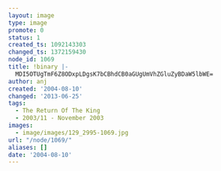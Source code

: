 ```yaml
---
layout: image
type: image
promote: 0
status: 1
created_ts: 1092143303
changed_ts: 1372159430
node_id: 1069
title: !binary |-
  MDI5OTUgTmF6Z8ODxpLDgsK7bCBhdCB0aGUgUmVhZGluZyBDaW5lbWE=
author: anj
created: '2004-08-10'
changed: '2013-06-25'
tags:
  - The Return Of The King
  - 2003/11 - November 2003
images:
  - image/images/129_2995-1069.jpg
url: "/node/1069/"
aliases: []
date: '2004-08-10'
---
```


